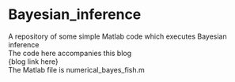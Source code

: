 # Bayesian_inference
A repository of some simple Matlab code which executes Bayesian inference <br>
The code here accompanies this blog <br>
{blog link here} <br>
The Matlab file is numerical_bayes_fish.m
